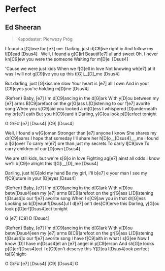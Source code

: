 # Perfect
## Ed Sheeran
> Kapodaster: Pierwszy Próg


I found a [G]love for [e7] me 
Darling, just d[C9]ive right in
And follow my l[D]ead [Dsus4]  
Well, I found a g[G]irl
Beautif[e7] ul and sweet
Oh, I never kn[C9]ew you were the someone
Waiting for m[D]e  [Dsus4]  

'Cause we were just kids
When we f[G]ell in love
Not knowing wh[e7] at it was
I will not g[C9]ive you up this t[G]i__[D]_me [Dsus4]  

But darling, just [G]kiss me slow
Your heart is [e7] all I own
And in your [C9]eyes you're holding m[D]ine [Dsus4]  

{Refren}
Baby, [e7] I'm d[C9]ancing in the d[G]ark
With y[D]ou between my [e7] arms
B[C9]arefoot on the gr[G]ass
L[D]istening to our f[e7] avorite song
When you s[C9]aid you looked a m[G]ess
I whispered [D]underneath my br[e7] eath
But you h[C9]eard it
Darling, y[G]ou look p[D]erfect tonight

G G/F# [e7]  [Dsus4] [C9] [Dsus4]

Well, I found a w[G]oman
Stronger than [e7] anyone I know
She shares my dr[C9]eams I hope that someday
I'll share her h[D]o__[Dsus4]___me
I found a l[G]over
To carry m[e7] ore than just my secrets
To carry l[C9]ove
To carry children of our [D]own [Dsus4]  

We are still kids, but we're s[G]o in love
Fighting ag[e7] ainst all odds
I know we'll b[C9]e alright this t[G]i__[D]_me [Dsus4]  

Darling, just h[G]old my hand
Be my girl, I'll b[e7] e your man
I see my f[C9]uture in your [D]eyes [Dsus4]  

{Refren}
Baby, [e7] I'm d[C9]ancing in the d[G]ark
With y[D]ou betw[Dsus4]een my [e7] arms
B[C9]arefoot on the gr[G]ass
L[D]istening t[Dsus4]o our f[e7] avorite song
When I s[C9]aw you in that dr[G]ess
Looking so b[D]eautif[Dsus4]ul
I d[e7] on't des[C9]erve this
Darling, y[G]ou look p[D]erf[Dsus4]ect tonight

G [e7]  [C9] D [Dsus4]

{Refren}
Baby, [e7] I'm d[C9]ancing in the d[G]ark
With y[D]ou betw[Dsus4]een my [e7] arms
B[C9]arefoot on the gr[G]ass
L[D]istening t[Dsus4]o our f[e7] avorite song
I have f[C9]aith in what I s[G]ee
Now I know [D]I have m[Dsus4]et an [e7] angel in p[C9]erson
And sh[G]e looks p[D]erf[Dsus4]ect
I d[C9]on't deserve this
Y[D]ou l[Dsus4]ook perfect to[G]night

G G/F# [e7]  [Dsus4] [C9] [Dsus4] G

